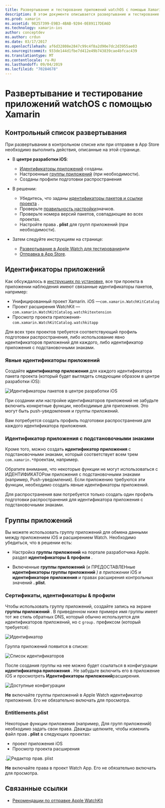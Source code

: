 ```yaml
---
title: Развертывание и тестирование приложений watchOS с помощью Xamarin
description: В этом документе описывается развертывание и тестирование приложений watchOS, созданных с помощью Xamarin. Он содержит контрольный список развертывания, обсуждает явные идентификаторы приложений с подстановочными знаками и рассматривает группы приложений.
ms.prod: xamarin
ms.assetid: 98257399-E9B3-4BAB-9204-0E89117DEA6D
ms.technology: xamarin-ios
author: conceptdev
ms.author: crdun
ms.date: 03/17/2017
ms.openlocfilehash: af6d32808e2847c99c4f8a2d90e7dc2d3955ae03
ms.sourcegitcommit: 933de144d1fbe7d412e49b743839cae4bfcac439
ms.translationtype: MT
ms.contentlocale: ru-RU
ms.lasthandoff: 09/04/2019
ms.locfileid: "70284678"
---
```

# <a name="deploying-and-testing-watchos-apps-with-xamarin"></a>Развертывание и тестирование приложений watchOS с помощью Xamarin

## <a name="deployment-checklist"></a>Контрольный список развертывания

При развертывании в контрольном списке или при отправке в App Store необходимо выполнить действия, описанные на этой странице.

- В **центре разработки iOS**:
  - [Идентификаторы приложений](#App_IDs) созданы.
  - Настроенные [группы приложений](#App_Groups) (при необходимости).
  - Созданы профили подготовки распространения

- В решении:

  - Убедитесь, что заданы [идентификаторы пакетов и ссылки проекта](~/ios/watchos/get-started/installation.md) .
  - Проверьте [правильность настройки](~/ios/watchos/app-fundamentals/icons.md)значков.
  - Проверьте номера версий пакетов, совпадающие во всех проектах.
  - Настройте права **. plist** для групп приложений (при необходимости).

- Затем следуйте инструкциям на странице:
  - [Развертывание в Apple Watch для тестирования](~/ios/watchos/deploy-test/device.md)или
  - [Отправка в App Store](~/ios/watchos/deploy-test/appstore.md).

<a name="App_IDs"/>

## <a name="app-ids"></a>Идентификаторы приложений

Как обсуждалось в [инструкциях по установке](~/ios/watchos/get-started/installation.md), все три проекта в приложении наблюдения имеют связанные идентификаторы пакетов, например:

- Унифицированный проект Xamarin. iOS —`com.xamarin.WatchKitCatalog`
- Проект расширения WatchKit —`com.xamarin.WatchKitCatalog.watchkitextension`
- Просмотр проекта приложения-`com.xamarin.WatchKitCatalog.watchkitapp`

Для всех трех проектов требуется соответствующий профиль подготовки распространения, либо использование явно идентификаторов приложений для каждого, либо идентификатор приложения с подстановочными знаками.

### <a name="explicit-app-ids"></a>Явные идентификаторы приложений

Создайте **идентификатор приложения** для каждого идентификатора пакета проекта (который будет выглядеть следующим образом в центре разработки iOS):

![Идентификаторы пакетов в центре разработки iOS](images/appids-specific-sml.png)

При создании или настройке идентификаторов приложений не забудьте включить конкретные функции, необходимые для приложения. Это могут быть push-уведомления и группы приложений.

Вам потребуется создать профиль подготовки распространения для каждого идентификатора приложения.

### <a name="wildcard-app-id"></a>Идентификатор приложения с подстановочными знаками

Кроме того, можно создать **идентификатор приложения** с подстановочными знаками, который соответствует всем трем `com.xamarin.*`проектам, например.

Обратите внимание, что некоторые функции не могут использоваться с ИДЕНТИФИКАТОРом приложения с подстановочными знаками (например, Push-уведомления). Если приложению требуются эти функции, необходимо создать явные идентификаторы приложений.

Для распространения вам потребуется только создать один профиль подготовки распространения для идентификатора приложения с подстановочными знаками.

<a name="App_Groups" />

## <a name="app-groups"></a>Группы приложений

Вы можете использовать группу приложений для обмена данными между приложением iOS и расширением Watch. Необходимо убедиться, что в решении есть:

- Настройка **группы приложений** на портале разработчика Apple. раздел **идентификаторы & профили** .

- Включенные **группы приложений** (и ПРЕДОСТАВЛЕНные **идентификаторы группы приложений** *) в приложении* iOS и **идентификаторе приложения** и правах расширения контрольных значений **. plist**.

### <a name="certificates-identifiers--profiles"></a>Сертификаты, идентификаторы & профили

Чтобы использовать группу приложений, создайте запись на экране **группы приложений** . В приведенном ниже примере имя группы имеет тот же стиль обратных DNS, который обычно используется для идентификаторов приложений, но с `group.` префиксом (который требуется):

![Идентификатор](images/appgroups-new-sml.png)

Группа приложений появится в списке:

![Список идентификаторов](images/appgroups-setup-sml.png)

После создания группы на нее можно будет ссылаться в конфигурации **идентификатора приложения** . Не забудьте включить его в приложение iOS и просмотреть **Идентификаторы приложений**расширения.

![Доступные конфигурации](images/appgroups-sml.png)

**Не** включайте группы приложений в Apple Watch идентификатор приложения. Его не обязательно включать для просмотра.

### <a name="entitlementsplist"></a>Entitlements.plist

Некоторые функции приложения (например, Для групп приложений) необходимо задать свои права.
Дважды щелкните, чтобы изменить файл прав **. plist** в следующих проектах:

- проект приложения iOS
- Просмотр проекта расширения

.![Редактор прав. plist](images/entitlements-plist-sml.png)

**Не** включайте права в проект Watch App. Его не обязательно включать для просмотра.

## <a name="related-links"></a>Связанные ссылки

- [Рекомендации по отправке Apple WatchKit](https://developer.apple.com/app-store/watch/)
